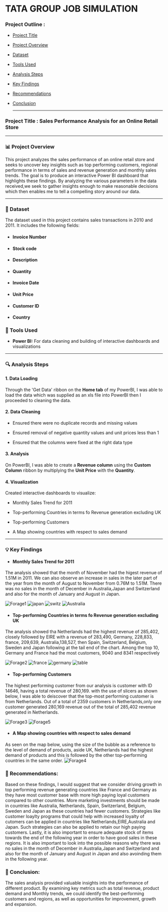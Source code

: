 # TATA GROUP JOB SIMULATION

### Project Outline :

- [Project Title](Project-Title)

- [Project Overview](Project-Overview)

- [Dataset](Dataset)

- [Tools Used](Tools-Used)

- [Analysis Steps](Analysis-Steps)

- [Key Findings](Key-Findings)

- [Recommendations](Recommendations)

- [Conclusion](Conclusion)

  ----------------

### Project Title : Sales Performance Analysis for an Online Retail Store

----------

### 📊 Project Overview

This project analyzes the sales performance of an online retail store and seeks to uncover key insights such as top performing customers, regional performance in terms of sales and revenue generation and monthly sales trends. The goal is to produce an interactive Power BI dashboard that highlights these findings. By analyzing the various parameters in the data received,we seek to gather insights enough to make reasonable decisions which then enables me to tell a compelling story around our data.

---------------

### 📂 Dataset

The dataset used in this project contains sales transactions in 2010 and 2011. It includes the following fields:
- #### Invoice Number
- #### Stock code
- #### Description
- #### Quantity
- #### Invoice Date
- #### Unit Price
- #### Customer ID
- #### Country

### 🧰 Tools Used

- **Power BI:** For data cleaning and building of interactive dashboards and visualizations

- ---------
### 🔍 Analysis Steps

#### 1. Data Loading
Through the 'Get Data' ribbon on the **Home tab** of my PowerBI, I was able to load the data which was supplied as an xls file into PowerBI then I proceeded to cleaning the data.

#### 2. Data Cleaning

- Ensured there were no duplicate records and missing values

- Ensured removal of negative quantity values and unit prices less than 1

- Ensured that the columns were fixed at the right data type

#### 3. Analysis

On PowerBI, I was able to create a **Revenue column**  using the **Custom Column** ribbon by multiplying the **Unit Price** with the **Quantity**.

#### 4. Visualization

 Created interactive dashboards to visualize:

  - Monthly Sales Trend for 2011
    
  - Top-performing Countries in terms fo Revenue generation excluding UK
 
  - Top-performing Customers

  - A Map showing countries with respect to sales demand

------------------------
### 💡 Key Findings

- #### Monthly Sales Trend for 2011

The analysis showed that the month of November had the higest revenue of 1.51M in 2011. We can also observe an increase in sales in the later part of the year from the month of August to November from 0.76M to 1.51M. There was no sales in the month of December in Australia,Japan and Switzerland and also for the month of January and August in Japan.
  
![Forage1](https://github.com/user-attachments/assets/6df4d2ac-5829-420a-8c79-ba862684b77e)
![japan](https://github.com/user-attachments/assets/780183e6-e5a9-42e1-a306-bb800d5525a8)
![switz](https://github.com/user-attachments/assets/5cab6e5b-30bf-422b-b37f-bdc881acdb5d)
![Australia](https://github.com/user-attachments/assets/5bd9f037-5cbf-44da-875a-8a2c86ffaa55)

 - #### Top-performing Countries in terms fo Revenue generation excluding UK

The analysis showed tha Netherlands had the highest revenue of 285,402, closely followed by EIRE with a revenue of 283,490, Germany, 228,833, france, 209,639, Australia,138,527, then Spain, Switzerland, Belgium, Sweden and Japan following at the tail end of the chart.
Among the top 10, Germany and France had the most customers, 9040 and 8341 respectively

![Forage2](https://github.com/user-attachments/assets/885a7dfc-8d26-4bf1-82c5-be0dd0ce27a1)
![france](https://github.com/user-attachments/assets/e68fb286-cbab-4d42-99bd-17d5135386cb)
![germany](https://github.com/user-attachments/assets/aae3b972-1497-4e91-82ff-7303568e4cfb)
![table](https://github.com/user-attachments/assets/7048fb1b-e3d3-4e27-9a28-c1f09a11077f)

 - #### Top-performing Customers

The highest performing customer from our analysis is customer with ID 14646, having a total revenue of 280,169. with the use of slicers as shown below, I was able to deiscover that the top-most performing customer is from Netherlands. Out of a total of 2359 customers in Netherlands,only one customer generated 280,169 revenue out of the total of 285,402 revenue generated in Netherlands. 

![Forage3](https://github.com/user-attachments/assets/ead59324-13dc-49ee-9e05-001594293f77)
![Forage5](https://github.com/user-attachments/assets/4ca1cf4c-fa00-4e50-b264-cf853f991005)

 - #### A Map showing countries with respect to sales demand

As seen on the map below, using the size of the bubble as a reference to the level of demand of products, aside UK, Netherlands had the highest demand of products and this is followed by the other top-performing countries in the same order.
![Forage4](https://github.com/user-attachments/assets/a2c26182-3313-477d-8b18-cfc769d6952b)

### 🔦 Recommendations:

Based on these findings, I would suggest that we consider driving growth in top performing revenue generating countries like France and Germany as they have most customer base with more high paying loyal customers compared to other countries.
More marketing investments should be made in countries like Australia, Netherlands, Spain, Switzerland, Belgium, Sweden and Japan as these countries had fewer customers.
Strategies like customer loaylty programs that could help with increased loyalty of cutomers can be applied in countries like Netherlands,EIRE,Australia and Japan. Such strategies can also be applied to retain our high paying customers.
Lastly, it is also important to ensure adequate stock of items towards the end of the following year in order to have good sales in these regions. It is also important to look into the possible reasons why there was no sales in the month of December in Australia,Japan and Switzerland and also for the month of January and August in Japan and also avoinding them in the following year.

### 📘 Conclusion:

The sales analysis provided valuable insights into the performance of different product. By examining key metrics such as total revenue, product demand and Monthly trends, we could identify the best-performing customers and regions, as well as opportunities for improvement, growth and expansion.
